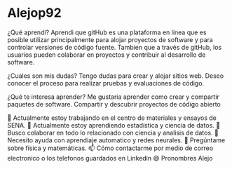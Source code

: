 # Alejop92
¿Qué aprendi? Aprendi que gitHub es una plataforma en línea que es posible utilizar principalmente para alojar proyectos de software y para controlar versiones de código fuente. Tambien que a través de gitHub, los usuarios pueden colaborar en proyectos y contribuir al desarrollo de software.

¿Cuales son mis dudas? Tengo dudas para crear y alojar sitios web. Deseo conocer el proceso para realizar pruebas y evaluaciones de código.

¿Qué te interesa aprender?
Me gustaria aprender como crear y compartir paquetes de software.
Compartir y descubrir proyectos de código abierto

🔭 Actualmente estoy trabajando en el centro de materiales y ensayos de SENA.
🌱 Actualmente estoy aprendiendo estadística y ciencia de datos.
👯 Busco colaborar en todo lo relacionado con ciencia y analisis de datos.
🤔 Necesito ayuda con aprendiaje automatico y redes neurales.
💬 Pregúntame sobre física y matemáticas.
📫 Cómo contactarme por medio de correo electronico o los telefonos guardados en Linkedin
😄 Pronombres Alejo
